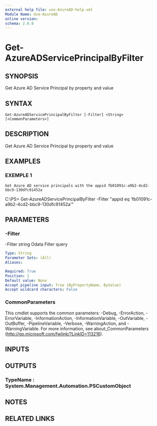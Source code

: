 ```yaml
---
external help file: use-AzureAD-help.xml
Module Name: Use-AzureAD
online version:
schema: 2.0.0
---
```


# Get-AzureADServicePrincipalByFilter

## SYNOPSIS
Get Azure AD Service Principal by property and value

## SYNTAX

```
Get-AzureADServicePrincipalByFilter [-Filter] <String> [<CommonParameters>]
```

## DESCRIPTION
Get Azure AD Service Principal by property and value

## EXAMPLES

### EXEMPLE 1
```
Get Azure AD service principals with the appid fb01091c-a9b2-4cd2-bbc9-130dfc91452a
```

C:\PS\> Get-AzureADServicePrincipalByFilter -Filter "appid eq 'fb01091c-a9b2-4cd2-bbc9-130dfc91452a'"

## PARAMETERS

### -Filter
-Filter string
   Odata Filter query

```yaml
Type: String
Parameter Sets: (All)
Aliases:

Required: True
Position: 1
Default value: None
Accept pipeline input: True (ByPropertyName, ByValue)
Accept wildcard characters: False
```

### CommonParameters
This cmdlet supports the common parameters: -Debug, -ErrorAction, -ErrorVariable, -InformationAction, -InformationVariable, -OutVariable, -OutBuffer, -PipelineVariable, -Verbose, -WarningAction, and -WarningVariable.
For more information, see about_CommonParameters (http://go.microsoft.com/fwlink/?LinkID=113216).

## INPUTS

## OUTPUTS

### TypeName : System.Management.Automation.PSCustomObject
## NOTES

## RELATED LINKS
